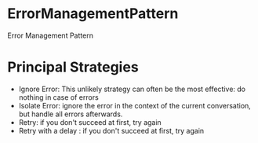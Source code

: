 # ErrorManagementPattern
Error Management Pattern

# Principal Strategies

- Ignore Error: This unlikely strategy can often be the most effective: do nothing in case of errors
- Isolate Error: ignore the error in the context of the current conversation, but handle all errors afterwards.
- Retry: if you don't succeed at first, try again
- Retry with a delay : if you don't succeed at first, try again

